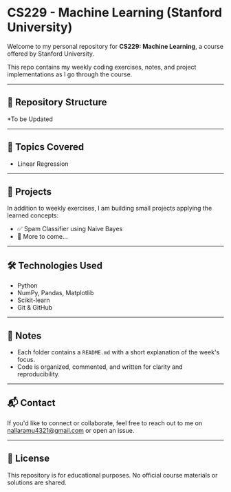 # CS229 - Machine Learning (Stanford University)

Welcome to my personal repository for **CS229: Machine Learning**, a course offered by Stanford University.

This repo contains my weekly coding exercises, notes, and project implementations as I go through the course.

---

## 📂 Repository Structure

*To be Updated

---

## 🧠 Topics Covered

- Linear Regression


---

## 🚀 Projects

In addition to weekly exercises, I am building small projects applying the learned concepts:

- ✅ Spam Classifier using Naive Bayes
- 🔄 More to come...

---

## 🛠️ Technologies Used

- Python
- NumPy, Pandas, Matplotlib
- Scikit-learn
- Git & GitHub

---

## 📌 Notes

- Each folder contains a `README.md` with a short explanation of the week's focus.
- Code is organized, commented, and written for clarity and reproducibility.

---

## 📬 Contact

If you'd like to connect or collaborate, feel free to reach out to me on nallaramu4321@gmail.com or open an issue.

---

## 📄 License

This repository is for educational purposes. No official course materials or solutions are shared.
